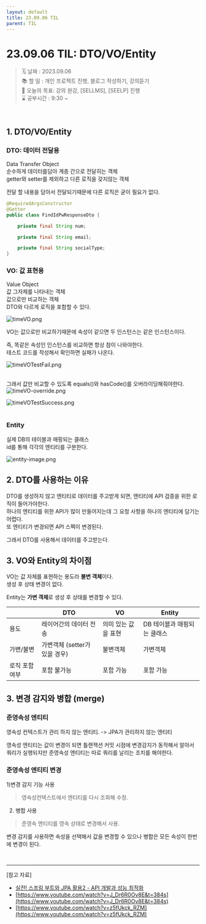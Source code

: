 ```yaml
---
layout: default
title: 23.09.06 TIL
parent: TIL
---
```


# 23.09.06 TIL: DTO/VO/Entity 


> 🗓 날짜 : 2023.09.06   
> 📚 할 일 : 개인 프로젝트 진행, 블로그 작성하기, 강의듣기   
> 📝 오늘의 목표:  강의 완강, [SELLMS], [SEELP] 진행   
> ⌛ 공부시간 : 9:30 ~

  
&nbsp;

## 1. DTO/VO/Entity
  
### DTO: 데이터 전달용
Data Transfer Object  
순수하게 데이터를담아 계층 간으로 전달히는 객체  
getter와 setter를 제외하고 다른 로직을 갖지않는 객체  
  
전달 할 내용을 담아서 전달되기때문에 다른 로직은 굳이 필요가 없다.  
    
```java
@RequiredArgsConstructor
@Getter
public class FindIdPwResponseDto {

    private final String num;

    private final String email;

    private final String socialType;
}
```

### VO: 값 표현용
Value Object  
값 그자체를 나타내는 객체  
값으로만 비교하는 객체  
DTO와 다르게 로직을 포함할 수 있다.  

![timeVO.png](/assets/images/TIL/springboot/0906/timeVO.png)
&nbsp;
  
VO는 값으로만 비교하기때문에 속성이 같으면 두 인스턴스는 같은 인스턴스이다.  
  
즉, 똑같은 속성인 인스턴스를 비교하면 항상 참이 나와야한다.  
테스트 코드를 작성해서 확인하면 실패가 나온다.  

![timeVOTestFail.png](/assets/images/TIL/springboot/0906/timeVOTestFail.png)  
&nbsp;
  
그래서 값만 비교할 수 있도록 equals()와 hasCode()를 오버라이딩해줘야한다.  
![timeVO-override.png](/assets/images/TIL/springboot/0906/timeVO-override.png)
&nbsp;
  
![timeVOTestSuccess.png](/assets/images/TIL/springboot/0906/timeVOTestSuccess.png)  
&nbsp;  
  
### Entity
실제 DB의 테이블과 매핑되는 클래스  
id를 통해 각각의 엔티티를 구분한다.  


![entity-image.png](/assets/images/TIL/springboot/0906/entity-image.png)
&nbsp;

## 2. DTO를 사용하는 이유  
  
DTO를 생성하지 않고 엔티티로 데이터를 주고받게 되면, 앤티티에 API 검증을 위한 로직이 들어가야한다.  
하나의 엔티티를 위한 API가 많이 만들어지는데 그 요청 사항을 하나의 엔티티에 담기는 어렵다.  
또 엔티티가 변경되면 API 스펙이 변경된다.  
  
그래서 DTO를 사용해서 데이터를 주고받는다. 

  
## 3. VO와 Entity의 차이점
  
VO는 값 자체를 표현하는 용도라 **불변 객체**이다.  
생성 후 상태 변경이 없다.  
  
Entity는 **가변 객체**로 생성 후 상태를 변경할 수 있다.  

|          | DTO                  | VO          | Entity           |
|----------|----------------------|-------------|------------------|
| 용도       | 레이어간의 데이터 전송         | 의미 있는 값을 표현 | DB 테이블과 매핑되는 클래스 |
| 가변/불변    | 가변객체 (setter가 있을 경우) | 불변객체        | 가변객체             |
| 로직 포함 여부 | 포함 불가능               | 포함 가능       | 포함 가능            |


## 3. 변경 감지와 병합 (merge) 
  
### 준영속성 엔티티  
영속성 컨텍스트가 관리 하지 않는 엔티티. -> JPA가 관리하지 않는 엔티티  
  
영속성 엔티티는 값이 변경이 되면 틀랜잭션 커밋 시점에 변경감지가 동작해서 알아서 쿼리가 실행되지만 준영속성 엔티티는 따로 쿼리를 날리는 조치를 해야한다.  

### 준영속성 엔티티 변경  
  
1)변경 감지 기능 사용
> 영속성컨텍스트에서 엔티티를 다시 조회해 수정.  
  
2) 병합 사용
> 준영속 엔티티를 영속 상태로 변경해서 사용.  
  
변경 감지를 사용하면 속성을 선택해서 값을 변경할 수 있으나 병합은 모든 속성이 한번에 변경이 된다.
  
&nbsp;
&nbsp;



<hr>
[참고 자료]    

* [실전! 스프링 부트와 JPA 활용2 - API 개발과 성능 최적화](https://www.inflearn.com/course/%EC%8A%A4%ED%94%84%EB%A7%81%EB%B6%80%ED%8A%B8-JPA-API%EA%B0%9C%EB%B0%9C-%EC%84%B1%EB%8A%A5%EC%B5%9C%EC%A0%81%ED%99%94/dashboard)  
* [https://www.youtube.com/watch?v=J_Dr6R0Ov8E&t=384s](https://www.youtube.com/watch?v=J_Dr6R0Ov8E&t=384s)  
* [https://www.youtube.com/watch?v=z5fUkck_RZM](https://www.youtube.com/watch?v=z5fUkck_RZM)




